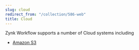 ```yaml
---
slug: cloud
redirect_from: "/collection/586-web"
title: Cloud
---
```

Zynk Workflow supports a number of Cloud systems including

 * [Amazon S3](amazon-s3)
